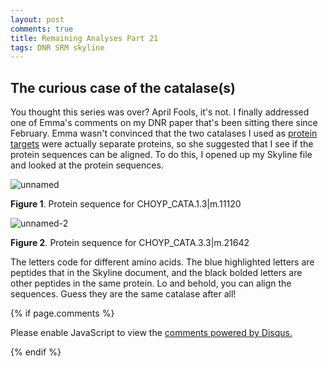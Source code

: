 ```yaml
---
layout: post
comments: true
title: Remaining Analyses Part 21
tags: DNR SRM skyline
---
```


## The curious case of the catalase(s)

You thought this series was over? April Fools, it's not. I finally addressed one of Emma's comments on my DNR paper that's been sitting there since February. Emma wasn't convinced that the two catalases I used as [protein targets](https://yaaminiv.github.io/Correlating-Technical-Replicates-Part10/) were actually separate proteins, so she suggested that I see if the protein sequences can be aligned. To do this, I opened up my Skyline file and looked at the protein sequences.

![unnamed](https://user-images.githubusercontent.com/22335838/38276438-dc97bc82-3749-11e8-8637-a1ec9e839ab2.png)

**Figure 1**. Protein sequence for CHOYP_CATA.1.3|m.11120

![unnamed-2](https://user-images.githubusercontent.com/22335838/38276440-ddfbc8f2-3749-11e8-8da1-13a0c3b2bcdf.png)

**Figure 2**. Protein sequence for CHOYP_CATA.3.3|m.21642

The letters code for different amino acids. The blue highlighted letters are peptides that in the Skyline document, and the black bolded letters are other peptides in the same protein. Lo and behold, you can align the sequences. Guess they are the same catalase after all!

{% if page.comments %}

<div id="disqus_thread"></div>
<script>

/**
*  RECOMMENDED CONFIGURATION VARIABLES: EDIT AND UNCOMMENT THE SECTION BELOW TO INSERT DYNAMIC VALUES FROM YOUR PLATFORM OR CMS.
*  LEARN WHY DEFINING THESE VARIABLES IS IMPORTANT: https://disqus.com/admin/universalcode/#configuration-variables*/
/*
var disqus_config = function () {
this.page.url = PAGE_URL;  // Replace PAGE_URL with your page's canonical URL variable
this.page.identifier = PAGE_IDENTIFIER; // Replace PAGE_IDENTIFIER with your page's unique identifier variable
};
*/
(function() { // DON'T EDIT BELOW THIS LINE
var d = document, s = d.createElement('script');
s.src = 'https://the-responsible-grad-student.disqus.com/embed.js';
s.setAttribute('data-timestamp', +new Date());
(d.head || d.body).appendChild(s);
})();
</script>
<noscript>Please enable JavaScript to view the <a href="https://disqus.com/?ref_noscript">comments powered by Disqus.</a></noscript>

{% endif %}

<script id="dsq-count-scr" src="//the-responsible-grad-student.disqus.com/count.js" async></script>
